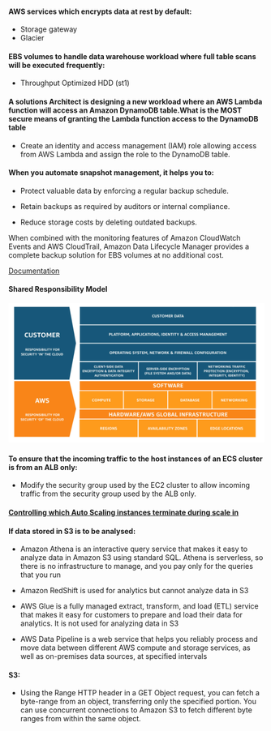 #### AWS services which encrypts data at rest by default:
* Storage gateway
* Glacier

#### EBS volumes to handle data warehouse workload where full table scans will be executed frequently:
* Throughput Optimized HDD (st1)

#### A solutions Architect is designing a new workload where an AWS Lambda function will access an Amazon DynamoDB table.What is the MOST secure means of granting the Lambda function access to the DynamoDB table
* Create an identity and access management (IAM) role allowing access from AWS Lambda and assign the role to the DynamoDB table.

#### When you automate snapshot management, it helps you to:

* Protect valuable data by enforcing a regular backup schedule.

* Retain backups as required by auditors or internal compliance.

* Reduce storage costs by deleting outdated backups.

When combined with the monitoring features of Amazon CloudWatch Events and AWS CloudTrail, Amazon Data Lifecycle Manager provides a complete backup solution for EBS volumes at no additional cost.

[Documentation](https://docs.aws.amazon.com/AWSEC2/latest/UserGuide/snapshot-lifecycle.html)

#### Shared Responsibility Model

<img src="awssharedrespmodel.jpg">

#### To ensure that the incoming traffic to the host instances of an ECS cluster is from an ALB only:
* Modify the security group used by the EC2 cluster to allow incoming traffic from the security group used by the ALB only.

#### [Controlling which Auto Scaling instances terminate during scale in](https://docs.aws.amazon.com/autoscaling/ec2/userguide/as-instance-termination.html)

#### If data stored in S3 is to be analysed:
* Amazon Athena is an interactive query service that makes it easy to analyze data in Amazon S3 using standard SQL. Athena is serverless, so there is no infrastructure to manage, and you pay only for the queries that you run

* Amazon RedShift is used for analytics but cannot analyze data in S3

* AWS Glue is a fully managed extract, transform, and load (ETL) service that makes it easy for customers to prepare and load their data for analytics. It is not used for analyzing data in S3

* AWS Data Pipeline is a web service that helps you reliably process and move data between different AWS compute and storage services, as well as on-premises data sources, at specified intervals

#### S3:
* Using the Range HTTP header in a GET Object request, you can fetch a byte-range
from an object, transferring only the specified portion. You can use concurrent
connections to Amazon S3 to fetch different byte ranges from within the same object.
